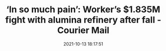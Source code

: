 ---
"title": "‘In so much pain’: Worker’s $1.835M fight with alumina refinery after fall - Courier Mail"
"date": "2021-10-13 18:17:51"
"feed_name": "GOOGLENEWSINDUSTRIAL"
"feed_website": "https://news.google.com/search?q=industrial%2Bincident&hl=en-US&gl=US&ceid=US:en"
"feed_rss": "https://news.google.com/rss/search?q=industrial%2Bincident&hl=en-US&gl=US&ceid=US:en"
"link": "https://www.couriermail.com.au/news/queensland/rockhampton/timothy-nichols-files-lawsuit-against-cleanaway-industrial-solutions-engage-us-no-2-and-rta-yarwun/news-story/3809fcad00774f64b95e88896f2a2829"
"source": "{'href': 'https://www.couriermail.com.au', 'title': 'Courier Mail'}"
"file": "_posts/2021-1-1-cb3b7a394378d068a470d6d1836d49951c6f8dfe.md"
"accident": "1"
"drilling": "0"
"dead": "0"
"injured": "1"
"arrested": "0"
"place": "unknown place"
"where": "unknown site"
"causes": "fall"
"place_uri": "unknown place"
---